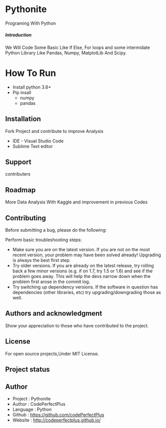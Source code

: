 # Pythonite
 Programing With Python

##### Introduction
We Will Code Some Basic Like If Else, For loops and some intermidate Python Library Like Pandas, Numpy, MatplotLib And Scipy.

# How To Run 
- Install python 3.6+
- Pip insall
    - numpy 
    - pandas


## Installation
Fork Project and contribute to improve Analysis
- IDE - Visual Studio Code
- Sublime Text editor

## Support
contributers 


## Roadmap
More Data Analysis With Kaggle and improvement in previous Codes

## Contributing
Before submitting a bug, please do the following:

Perform basic troubleshooting steps:

- Make sure you are on the latest version. If you are not on the most recent version, your problem may have been solved already! Upgrading is always the best first step.
- Try older versions. If you are already on the latest release, try rolling back a few minor versions (e.g. if on 1.7, try 1.5 or 1.6) and see if the problem goes away. This will help the devs narrow down when the problem first arose in the commit log.
- Try switching up dependency versions. If the software in question has dependencies (other libraries, etc) try upgrading/downgrading those as well.

## Authors and acknowledgment
Show your appreciation to those who have contributed to the project.


## License
For open source projects,Under MIT License.

## Project status

## Author
- Project : Pythonite
- Author  : CodePerfectPlus
- Language : Python
- Github : https://github.com/codePerfectPlus
- Website : http://codeperfectplus.github.io/


